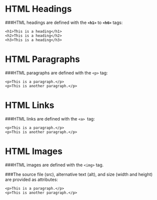 # HTML Headings
###HTML headings are defined with the **```<h1>```** to **```<h6>```** tags:

```
<h1>This is a heading</h1>
<h2>This is a heading</h2>
<h3>This is a heading</h3>
```

# HTML Paragraphs
###HTML paragraphs are defined with the ```<p>``` tag:
```
<p>This is a paragraph.</p>
<p>This is another paragraph.</p>
```


# HTML Links

###HTML links are defined with the ```<a> ```tag:
```
<p>This is a paragraph.</p>
<p>This is another paragraph.</p>
```

# HTML Images

###HTML images are defined with the ```<img>``` tag.

###The source file (src), alternative text (alt), and size (width and height) are provided as attributes:
```
<p>This is a paragraph.</p>
<p>This is another paragraph.</p>
```